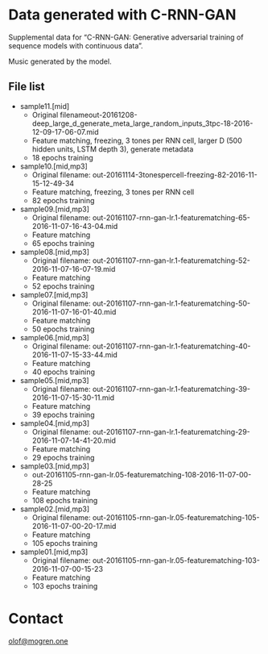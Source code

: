 # Data generated with C-RNN-GAN

Supplemental data for &ldquo;C-RNN-GAN: Generative adversarial training of
sequence models with continuous data&rdquo;.

Music generated by the model.

## File list

* sample11.[mid]
  - Original filenameout-20161208-deep_large_d_generate_meta_large_random_inputs_3tpc-18-2016-12-09-17-06-07.mid
  - Feature matching, freezing, 3 tones per RNN cell, larger D (500 hidden units, LSTM depth 3), generate metadata
  - 18 epochs training
* sample10.[mid,mp3]
  - Original filename: out-20161114-3tonespercell-freezing-82-2016-11-15-12-49-34
  - Feature matching, freezing, 3 tones per RNN cell
  - 82 epochs training
* sample09.[mid,mp3]
  - Original filename: out-20161107-rnn-gan-lr.1-featurematching-65-2016-11-07-16-43-04.mid
  - Feature matching
  - 65 epochs training
* sample08.[mid,mp3]
  - Original filename: out-20161107-rnn-gan-lr.1-featurematching-52-2016-11-07-16-07-19.mid
  - Feature matching
  - 52 epochs training
* sample07.[mid,mp3]
  - Original filename: out-20161107-rnn-gan-lr.1-featurematching-50-2016-11-07-16-01-40.mid
  - Feature matching
  - 50 epochs training
* sample06.[mid,mp3]
  - Original filename: out-20161107-rnn-gan-lr.1-featurematching-40-2016-11-07-15-33-44.mid
  - Feature matching
  - 40 epochs training
* sample05.[mid,mp3]
  - Original filename: out-20161107-rnn-gan-lr.1-featurematching-39-2016-11-07-15-30-11.mid
  - Feature matching
  - 39 epochs training
* sample04.[mid,mp3]
  - Original filename: out-20161107-rnn-gan-lr.1-featurematching-29-2016-11-07-14-41-20.mid
  - Feature matching
  - 29 epochs training
* sample03.[mid,mp3]
  - out-20161105-rnn-gan-lr.05-featurematching-108-2016-11-07-00-28-25
  - Feature matching
  - 108 epochs training
* sample02.[mid,mp3]
  - Original filename: out-20161105-rnn-gan-lr.05-featurematching-105-2016-11-07-00-20-17.mid
  - Feature matching
  - 105 epochs training
* sample01.[mid,mp3]
  - Original filename: out-20161105-rnn-gan-lr.05-featurematching-103-2016-11-07-00-15-23
  - Feature matching
  - 103 epochs training

# Contact

olof@mogren.one

